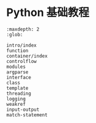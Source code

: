 # Python 基础教程

```{toctree}
:maxdepth: 2
:glob:

intro/index
function
container/index
controlflow
modules
argparse
interface
class
template
threading
logging
weakref
input-output
match-statement
```